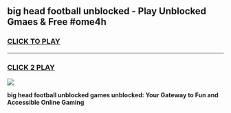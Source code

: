 
## big head football unblocked - Play Unblocked Gmaes & Free #ome4h
<h3>
<a href="https://news.freeplayer.one?title=big_head_football_unblocked&ref=24F">CLICK TO PLAY</a></h3>
<hr>

<h3>
<a href="https://news.freeplayer.one?title=big_head_football_unblocked&ref=24F">CLICK 2 PLAY</a>
  
</h3>

<a href="https://news.freeplayer.one?title=big_head_football_unblocked&ref=24F/"><img src="https://clearcache.store/games.png"></a>


**big head football unblocked games unblocked: Your Gateway to Fun and Accessible Online Gaming**
